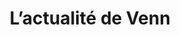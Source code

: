 ---
isIndex: true
title: L’actualité de Venn
url: actualite
hero:
    surtitle: venn collective <span>alpha</span>
    title: L’actualité de Venn<span>.</span>
---